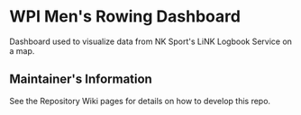 # WPI Men's Rowing Dashboard

Dashboard used to visualize data from NK Sport's LiNK Logbook Service on a map.

## Maintainer's Information

See the Repository Wiki pages for details on how to develop this repo.
